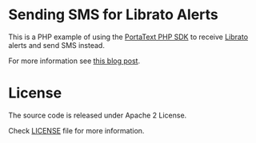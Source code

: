 # Sending SMS for Librato Alerts

This is a PHP example of using the [PortaText PHP SDK](https://github.com/PortaText/php-sdk) to receive
[Librato](http://www.librato.com/) alerts and send SMS instead.

For more information see [this blog post](http://blog.portatext.com/2016/01/27/sending-librato-alerts-as-sms-with-group-messaging/).

# License
The source code is released under Apache 2 License.

Check [LICENSE](https://github.com/PortaText/php-librato-example/blob/master/LICENSE) file for more information.
